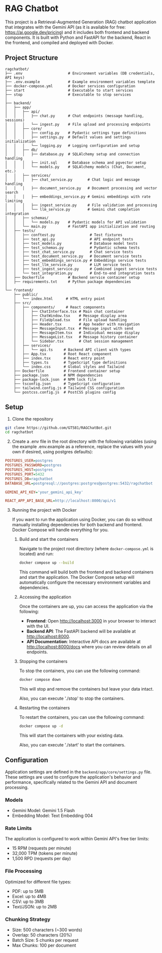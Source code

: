 # RAG Chatbot

This project is a Retrieval-Augmented Generation (RAG) chatbot application that integrates with the Gemini API (as it is available for free: https://ai.google.dev/pricing) and it includes both frontend and backend components. It is built with Python and FastAPI for the backend, React in the frontend, and compiled and deployed with Docker.

## Project Structure

```plaintext
ragchatbot/
├── .env                     # Environment variables (DB credentials, API keys)
├── .env.example             # Example environment variables template
├── docker-compose.yml       # Docker services configuration
├── start                    # Executable to start services
├── stop                     # Executable to stop services
│
├── backend/
│   ├── app/
│   │   ├── api/
│   │   │   ├── chat.py      # Chat endpoints (message handling, sessions)
│   │   │   └── ingest.py    # File upload and processing endpoints
│   │   ├── core/
│   │   │   ├── config.py    # Pydantic settings type definitions
│   │   │   ├── settings.py  # Default values and settings initialization
│   │   │   └── logging.py   # Logging configuration and setup
│   │   ├── db/
│   │   │   ├── database.py  # SQLAlchemy setup and connection handling
│   │   │   ├── init.sql     # Database schema and pgvector setup
│   │   │   └── models.py    # SQLAlchemy models (Chat, Document, etc.)
│   │   ├── services/
│   │   │   ├── chat_service.py       # Chat logic and message handling
│   │   │   ├── document_service.py   # Document processing and vector search
│   │   │   ├── embeddings_service.py # Gemini embeddings with rate limiting
│   │   │   ├── ingest_service.py     # File validation and processing
│   │   │   └── llm_service.py        # Gemini chat completion integration
│   │   ├── schemas/
│   │   │   └── models.py    # Pydantic models for API validation
│   │   └── main.py          # FastAPI app initialization and routing
│   ├── tests/
│   │   ├── conftest.py                # Test fixtures
│   │   ├── test_api.py                # API endpoint tests
│   │   ├── test_models.py             # Database model tests
│   │   ├── test_schemas.py            # Pydantic schema tests
│   │   ├── test_chat_service.py       # Chat service tests
│   │   ├── test_document_service.py   # Document service tests
│   │   ├── test_embeddings_service.py # Embeddings service tests
│   │   ├── test_llm_service.py        # LLM service tests
│   │   ├── test_ingest_service.py     # Combined ingest service tests
│   │   └── test_integration.py        # End-to-end integration tests
│   ├── Dockerfile           # Backend service container setup
│   ├── requirements.txt     # Python package dependencies
│
└── frontend/
    ├── public/
    │   └── index.html      # HTML entry point
    ├── src/
    │   ├── components/     # React components
    │   │   ├── ChatInterface.tsx # Main chat container
    │   │   ├── ChatWindow.tsx    # Message display area
    │   │   ├── FileUpload.tsx    # File upload handling
    │   │   ├── Header.tsx        # App header with navigation
    │   │   ├── MessageInput.tsx  # Message input with send
    │   │   ├── MessageItem.tsx   # Individual message display
    │   │   ├── MessageList.tsx   # Message history container
    │   │   └── Sidebar.tsx       # Chat session management
    │   ├── services/
    │   │   └── api.ts     # Backend API client with types
    │   ├── App.tsx        # Root React component
    │   ├── index.tsx      # React entry point
    │   ├── types.ts       # TypeScript type definitions
    │   └── index.css      # Global styles and Tailwind
    ├── Dockerfile         # Frontend container setup
    ├── package.json       # NPM dependencies
    ├── package-lock.json  # NPM lock file
    ├── tsconfig.json      # TypeScript configuration
    ├── tailwind.config.js # Tailwind CSS configuration
    └── postcss.config.js  # PostCSS plugins config
```


## Setup

1. Clone the repository
```bash
git clone https://github.com/GT581/RAGChatBot.git
cd ragchatbot
```

2. Create a .env file in the root directory with the following variables (using the example .env.example as a reference, replace the values with your own if desired, using postgres defaults):

```ini
POSTGRES_USER=postgres
POSTGRES_PASSWORD=postgres
POSTGRES_HOST=postgres
POSTGRES_PORT=5432
POSTGRES_DB=ragchatbot
DATABASE_URL=postgresql://postgres:postgres@postgres:5432/ragchatbot

GEMINI_API_KEY='your_gemini_api_key'

REACT_APP_API_BASE_URL=http://localhost:8000/api/v1
```

3. Running the project with Docker

   If you want to run the application using Docker, you can do so without manually installing dependencies for both backend and frontend. Docker Compose will handle everything for you.

   1. Build and start the containers

      Navigate to the project root directory (where `docker-compose.yml` is located) and run:

      ```bash
      docker compose up --build
      ```

      This command will build both the frontend and backend containers and start the application. The Docker Compose setup will automatically configure the necessary environment variables and dependencies.

   2. Accessing the application

      Once the containers are up, you can access the application via the following:

      - **Frontend**: Open [http://localhost:3000](http://localhost:3000) in your browser to interact with the UI.
      - **Backend API**: The FastAPI backend will be available at [http://localhost:8000](http://localhost:8000).
      - **API Documentation**: Interactive API docs are available at [http://localhost:8000/docs](http://localhost:8000/docs) where you can review details on all endpoints.

   3. Stopping the containers

      To stop the containers, you can use the following command:

      ```bash
      docker compose down
      ```

      This will stop and remove the containers but leave your data intact.

      Also, you can execute './stop' to stop the containers.

   4. Restarting the containers

      To restart the containers, you can use the following command:

      ```bash
      docker compose up -d
      ```

      This will start the containers with your existing data.

      Also, you can execute './start' to start the containers.

## Configuration
Application settings are defined in the `backend/app/core/settings.py` file. These settings are used to configure the application's behavior and performance, specifically related to the Gemini API and document processing.

### Models
- Gemini Model: Gemini 1.5 Flash
- Embedding Model: Text Embedding 004

### Rate Limits
The application is configured to work within Gemini API's free tier limits:
- 15 RPM (requests per minute)
- 32,000 TPM (tokens per minute)
- 1,500 RPD (requests per day)

### File Processing
Optimized for different file types:
- PDF: up to 5MB
- Excel: up to 4MB
- CSV: up to 3MB
- Text/JSON: up to 2MB

### Chunking Strategy
- Size: 500 characters (~300 words)
- Overlap: 50 characters (20%)
- Batch Size: 5 chunks per request
- Max Chunks: 100 per document